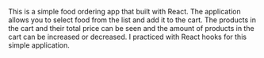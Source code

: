 This is a simple food ordering app that built with React. The application allows you to select food from the list and add it to the cart.
The products in the cart and their total price can be seen and the amount of products in the cart can be increased or decreased. I practiced with React hooks 
for this simple application.
